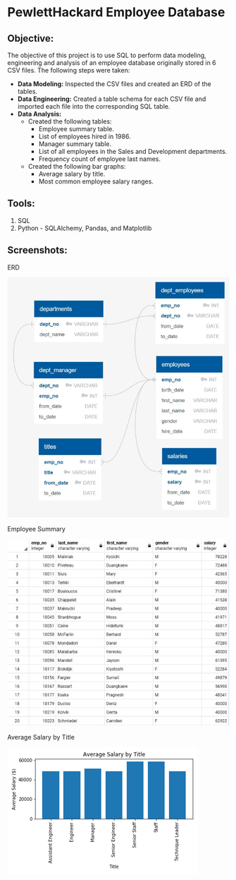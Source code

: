 # PewlettHackard Employee Database

## **Objective:**
The objective of this project is to use SQL to perform data modeling, engineering and analysis of an employee database originally stored in 6 CSV files. The following steps were taken:

* **Data Modeling:** Inspected the CSV files and created an ERD of the tables.
* **Data Engineering:** Created a table schema for each CSV file and imported each file into the corresponding SQL table.
* **Data Analysis:** 
  - Created the following tables: 
    - Employee summary table.
    - List of employees hired in 1986.
    - Manager summary table.
    - List of all employees in the Sales and Development departments.
    - Frequency count of employee last names.
  - Created the following bar graphs:
    - Average salary by title.
    - Most common employee salary ranges.

## **Tools:**
1. SQL
2. Python - SQLAlchemy, Pandas, and Matplotlib

## **Screenshots:**
ERD

![erd.jpg](images/erd.JPG)

Employee Summary

![table1.jpg](images/table1_employee_summary.JPG)

Average Salary by Title

![graph1](images/graph1_average_salary.png)
